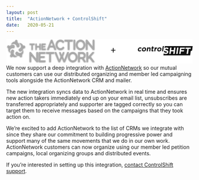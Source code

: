 ```yaml
---
layout:	post
title:	"ActionNetwork + ControlShift"
date:	2020-05-21
---
```


  ![](/img/1*aJ5CJtHIMeopACoiq1Aj_Q.png)We now support a deep integration with [ActionNetwork](https://www.actionnetwork.org/) so our mutual customers can use our distributed organizing and member led campaigning tools alongside the ActionNetwork CRM and mailer.

The new integration syncs data to ActionNetwork in real time and ensures new action takers immediately end up on your email list, unsubscribes are transferred appropriately and supporter are tagged correctly so you can target them to receive messages based on the campaigns that they took action on.

We’re excited to add ActionNetwork to the list of CRMs we integrate with since they share our commitment to building progressive power and support many of the same movements that we do in our own work. ActionNetwork customers can now organize using our member led petition campaigns, local organizing groups and distributed events.

If you’re interested in setting up this integration, [contact ControlShift support](mailto:support@controlshiftlabs.com).

  